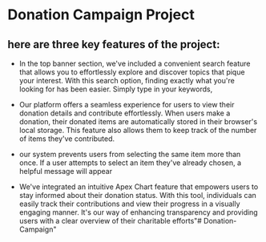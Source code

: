 # Donation Campaign Project

## here are three key features of the project:

- In the top banner section, we've included a convenient search feature that allows you to effortlessly explore and discover topics that pique your interest. With this search option, finding exactly what you're looking for has been easier. Simply type in your keywords,

- Our platform offers a seamless experience for users to view their donation details and contribute effortlessly. When users make a donation, their donated items are automatically stored in their browser's local storage. This feature also allows them to keep track of the number of items they've contributed.

- our system prevents users from selecting the same item more than once. If a user attempts to select an item they've already chosen, a helpful message will appear

- We've integrated an intuitive Apex Chart feature that empowers users to stay informed about their donation status. With this tool, individuals can easily track their contributions and view their progress in a visually engaging manner. It's our way of enhancing transparency and providing users with a clear overview of their charitable efforts"# Donation-Campaign" 
